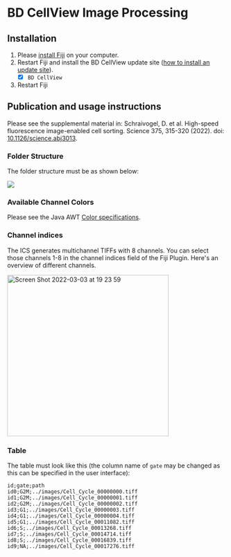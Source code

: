 # BD CellView Image Processing

## Installation

1. Please [install Fiji](https://fiji.sc) on your computer.
2. Restart Fiji and install the BD CellView update site ([how to install an update site](https://imagej.net/Following_an_update_site#Introduction)).
    - [X] `BD CellView`
3. Restart Fiji

## Publication and usage instructions

Please see the supplemental material in: Schraivogel, D. et al. High-speed fluorescence image-enabled cell sorting. Science 375, 315-320 (2022). doi: [10.1126/science.abj3013](https://www.science.org/doi/10.1126/science.abj3013).

### Folder Structure 

The folder structure must be as shown below:

<img src="https://user-images.githubusercontent.com/2157566/93058267-71d7eb00-f66f-11ea-9254-0e4ec986931c.png">

### Available Channel Colors

Please see the Java AWT [Color specifications](https://docs.oracle.com/javase/7/docs/api/java/awt/Color.html). 

### Channel indices

The ICS generates multichannel TIFFs with 8 channels. You can select those channels 1-8 in the channel indices field of the Fiji Plugin. Here's an overview of different channels.

<img width="372" alt="Screen Shot 2022-03-03 at 19 23 59" src="https://user-images.githubusercontent.com/17741956/156627967-10fa87dc-4933-4cd9-bd46-27c215081488.png">

### Table

The table must look like this (the column name of `gate` may be changed as this can be specified in the user interface):

```
id;gate;path
id0;G2M;../images/Cell_Cycle_00000000.tiff
id1;G2M;../images/Cell_Cycle_00000001.tiff
id2;G2M;../images/Cell_Cycle_00000002.tiff
id3;G1;../images/Cell_Cycle_00000003.tiff
id4;G1;../images/Cell_Cycle_00000004.tiff
id5;G1;../images/Cell_Cycle_00011082.tiff
id6;S;../images/Cell_Cycle_00013268.tiff
id7;S;../images/Cell_Cycle_00014714.tiff
id8;S;../images/Cell_Cycle_00016839.tiff
id9;NA;../images/Cell_Cycle_00017276.tiff
```
